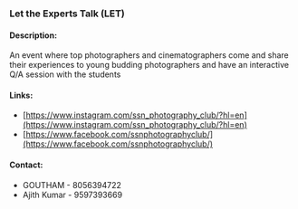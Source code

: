 ### Let the Experts Talk (LET)

#### <!-- <i class="fas fa-edit"></i> --> Description:
  An event where top photographers and cinematographers come and share their experiences to young budding photographers and have an interactive Q/A session with the students

#### Links:
  * [https://www.instagram.com/ssn_photography_club/?hl=en](https://www.instagram.com/ssn_photography_club/?hl=en)
  * [https://www.facebook.com/ssnphotographyclub/](https://www.facebook.com/ssnphotographyclub/)

#### <!-- <i class="fas fa-phone"></i> --> Contact:
  * GOUTHAM - 8056394722
  * Ajith Kumar - 9597393669


